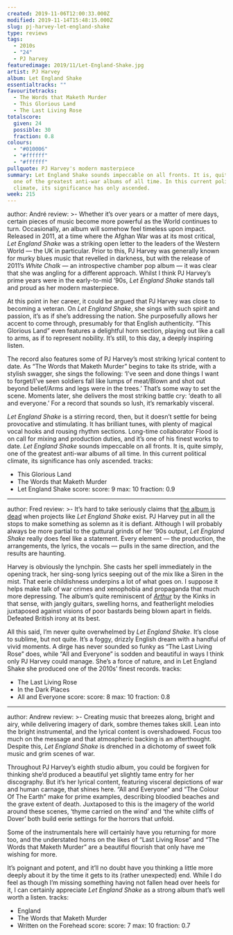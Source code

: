 ```yaml
---
created: 2019-11-06T12:00:33.000Z
modified: 2019-11-14T15:48:15.000Z
slug: pj-harvey-let-england-shake
type: reviews
tags:
  - 2010s
  - "24"
  - PJ harvey
featuredimage: 2019/11/Let-England-Shake.jpg
artist: PJ Harvey
album: Let England Shake
essentialtracks: ""
favouritetracks:
  - The Words that Maketh Murder
  - This Glorious Land
  - The Last Living Rose
totalscore:
  given: 24
  possible: 30
  fraction: 0.8
colours:
  - "#010006"
  - "#ffffff"
  - "#ffffff"
pullquote: PJ Harvey's modern masterpiece
summary: Let England Shake sounds impeccable on all fronts. It is, quite simply,
  one of the greatest anti-war albums of all time. In this current political
  climate, its significance has only ascended.
week: 215
---
```

author: André
review: >-
  Whether it’s over years or a matter of mere days, certain pieces of music
  become more powerful as the World continues to turn. Occasionally, an album
  will somehow feel timeless upon impact. Released in 2011, at a time where the
  Afghan War was at its most critical, *Let England Shake* was a striking open
  letter to the leaders of the Western World — the UK in particular. Prior to
  this, PJ Harvey was generally known for murky blues music that revelled in
  darkness, but with the release of 2011’s *White Chalk* — an introspective
  chamber pop album — it was clear that she was angling for a different
  approach. Whilst I think PJ Harvey’s prime years were in the early-to-mid
  ’90s, *Let England Shake* stands tall and proud as her modern masterpiece.


  At this point in her career, it could be argued that PJ Harvey was close to becoming a veteran. On *Let England Shake*, she sings with such spirit and passion, it’s as if she’s addressing the nation. She purposefully allows her accent to come through, presumably for that English authenticity. “This Glorious Land” even features a delightful horn section, playing out like a call to arms, as if to represent nobility. It’s still, to this day, a deeply inspiring listen.


  The record also features some of PJ Harvey’s most striking lyrical content to date. As “The Words that Maketh Murder” begins to take its stride, with a stylish swagger, she sings the following: ‘I’ve seen and done things I want to forget/I’ve seen soldiers fall like lumps of meat/Blown and shot out beyond belief/Arms and legs were in the trees.’ That’s some way to set the scene. Moments later, she delivers the most striking battle cry: ‘death to all and everyone.’ For a record that sounds so lush, it’s remarkably visceral.


  *Let England Shake* is a stirring record, then, but it doesn’t settle for being provocative and stimulating. It has brilliant tunes, with plenty of magical vocal hooks and rousing rhythm sections. Long-time collaborator Flood is on call for mixing and production duties, and it’s one of his finest works to date. *Let England Shake* sounds impeccable on all fronts. It is, quite simply, one of the greatest anti-war albums of all time. In this current political climate, its significance has only ascended.
tracks:
  - This Glorious Land
  - ­­The Words that Maketh Murder
  - ­­Let England Shake
score:
  score: 9
  max: 10
  fraction: 0.9
---
author: Fred
review: >-
  It’s hard to take seriously claims that [the album is
  dead](<https://www.forbes.com/sites/bobbyowsinski/2018/03/10/album-dead/>)
  when projects like *Let England Shake* exist. PJ Harvey put in all the stops
  to make something as solemn as it is defiant. Although I will probably always
  be more partial to the guttural grinds of her ‘90s output, *Let England Shake*
  really does feel like a statement. Every element — the production, the
  arrangements, the lyrics, the vocals — pulls in the same direction, and the
  results are haunting.

  Harvey is obviously the lynchpin. She casts her spell immediately in the opening track, her sing-song lyrics seeping out of the mix like a Siren in the mist. That eerie childishness underpins a lot of what goes on. I suppose it helps make talk of war crimes and xenophobia and propaganda that much more depressing. The album’s quite reminiscent of [*Arthur*](<https://audioxide.com/reviews/the-kinks-arthur/>) by the Kinks in that sense, with jangly guitars, swelling horns, and featherlight melodies juxtaposed against visions of poor bastards being blown apart in fields. Defeated British irony at its best.

  All this said, I’m never quite overwhelmed by *Let England Shake*. It’s close to sublime, but not quite. It’s a foggy, drizzly English dream with a handful of vivid moments. A dirge has never sounded so funky as “The Last Living Rose” does, while “All and Everyone” is sodden and beautiful in ways I think only PJ Harvey could manage. She’s a force of nature, and in Let England Shake she produced one of the 2010s’ finest records.
tracks:
  - The Last Living Rose
  - ­­In the Dark Places
  - ­­All and Everyone
score:
  score: 8
  max: 10
  fraction: 0.8
---
author: Andrew
review: >-
  Creating music that breezes along, bright and airy, while delivering imagery
  of dark, sombre themes takes skill. Lean into the bright instrumental, and the
  lyrical content is overshadowed. Focus too much on the message and that
  atmospheric backing is an afterthought. Despite this, *Let England Shake* is
  drenched in a dichotomy of sweet folk music and grim scenes of war.


  Throughout PJ Harvey’s eighth studio album, you could be forgiven for thinking she’d produced a beautiful yet slightly tame entry for her discography. But it’s her lyrical content, featuring visceral depictions of war and human carnage, that shines here. “All and Everyone” and “The Colour Of The Earth” make for prime examples, describing bloodied beaches and the grave extent of death. Juxtaposed to this is the imagery of the world around these scenes, ‘thyme carried on the wind’ and ‘the white cliffs of Dover’ both build eerie settings for the horrors that unfold.


  Some of the instrumentals here will certainly have you returning for more too, and the understated horns on the likes of “Last Living Rose” and “The Words that Maketh Murder” are a beautiful flourish that only have me wishing for more.


  It’s poignant and potent, and it’ll no doubt have you thinking a little more deeply about it by the time it gets to its (rather unexpected) end. While I do feel as though I’m missing something having not fallen head over heels for it, I can certainly appreciate *Let England Shake* as a strong album that’s well worth a listen.
tracks:
  - England
  - ­­The Words that Maketh Murder
  - ­­Written on the Forehead
score:
  score: 7
  max: 10
  fraction: 0.7

